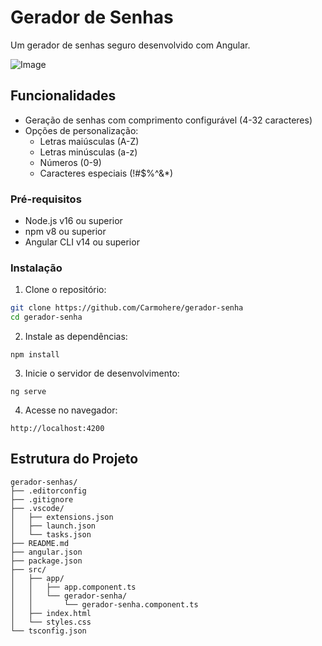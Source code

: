 # Gerador de Senhas

Um gerador de senhas seguro desenvolvido com Angular.

![Image](https://github.com/user-attachments/assets/da3bc77c-777f-4e02-b454-b007cc113f25)

## Funcionalidades

- Geração de senhas com comprimento configurável (4-32 caracteres)
- Opções de personalização:
  - Letras maiúsculas (A-Z)
  - Letras minúsculas (a-z)
  - Números (0-9)
  - Caracteres especiais (!#$%^&*)

### Pré-requisitos

- Node.js v16 ou superior
- npm v8 ou superior
- Angular CLI v14 ou superior

### Instalação

1. Clone o repositório:
```bash
git clone https://github.com/Carmohere/gerador-senha
cd gerador-senha
```

2. Instale as dependências:
```
npm install
```
3. Inicie o servidor de desenvolvimento:
```
ng serve
```
4. Acesse no navegador:
```
http://localhost:4200
```

## Estrutura do Projeto

```text
gerador-senhas/
├── .editorconfig
├── .gitignore
├── .vscode/
│   ├── extensions.json
│   ├── launch.json
│   └── tasks.json
├── README.md
├── angular.json
├── package.json
├── src/
│   ├── app/
│   │   ├── app.component.ts
│   │   └── gerador-senha/
│   │       └── gerador-senha.component.ts
│   ├── index.html
│   └── styles.css
└── tsconfig.json
